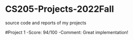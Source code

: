 # CS205-Projects-2022Fall
source code and reports of my projects

#Project 1
-Score: 94/100
-Comment: Great implementation!
